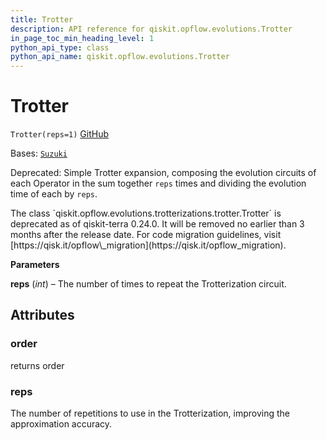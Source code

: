 ```yaml
---
title: Trotter
description: API reference for qiskit.opflow.evolutions.Trotter
in_page_toc_min_heading_level: 1
python_api_type: class
python_api_name: qiskit.opflow.evolutions.Trotter
---
```


# Trotter

<span id="qiskit.opflow.evolutions.Trotter" />

`Trotter(reps=1)` [GitHub](https://github.com/qiskit/qiskit/tree/stable/0.24/qiskit/opflow/evolutions/trotterizations/trotter.py "view source code")

Bases: [`Suzuki`](qiskit.opflow.evolutions.Suzuki "qiskit.opflow.evolutions.trotterizations.suzuki.Suzuki")

Deprecated: Simple Trotter expansion, composing the evolution circuits of each Operator in the sum together `reps` times and dividing the evolution time of each by `reps`.

<Admonition title="Deprecated since version 0.24.0" type="danger">
  The class `qiskit.opflow.evolutions.trotterizations.trotter.Trotter` is deprecated as of qiskit-terra 0.24.0. It will be removed no earlier than 3 months after the release date. For code migration guidelines, visit [https://qisk.it/opflow\_migration](https://qisk.it/opflow_migration).
</Admonition>

**Parameters**

**reps** (*int*) – The number of times to repeat the Trotterization circuit.

## Attributes

<span id="qiskit.opflow.evolutions.Trotter.order" />

### order

returns order

<span id="qiskit.opflow.evolutions.Trotter.reps" />

### reps

The number of repetitions to use in the Trotterization, improving the approximation accuracy.

